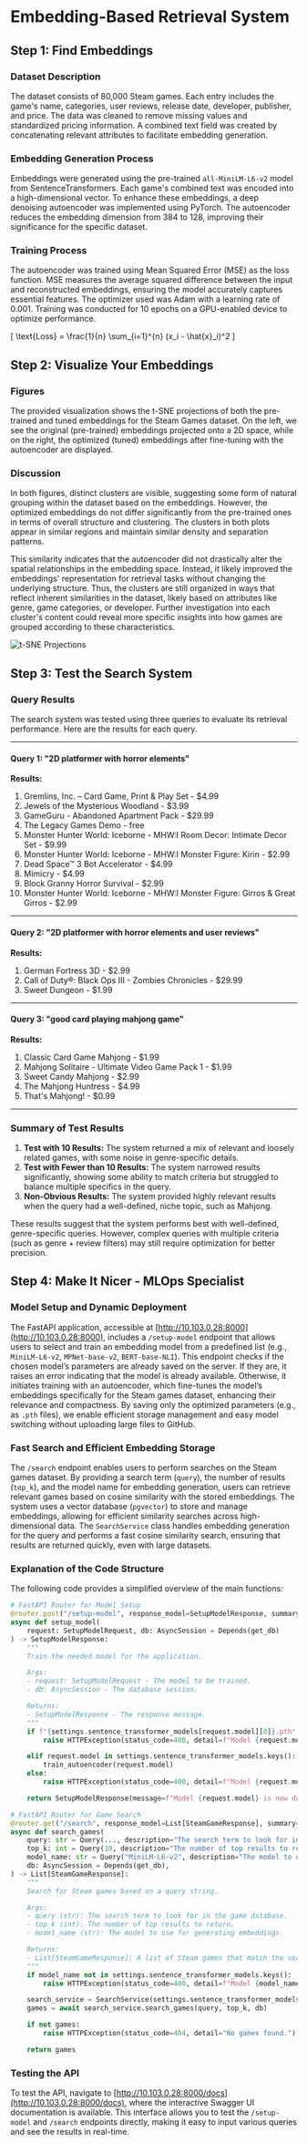 # Embedding-Based Retrieval System

## Step 1: Find Embeddings

### Dataset Description

The dataset consists of 80,000 Steam games. Each entry includes the game's name, categories, user reviews, release date, developer, publisher, and price. The data was cleaned to remove missing values and standardized pricing information. A combined text field was created by concatenating relevant attributes to facilitate embedding generation.

### Embedding Generation Process

Embeddings were generated using the pre-trained `all-MiniLM-L6-v2` model from SentenceTransformers. Each game's combined text was encoded into a high-dimensional vector. To enhance these embeddings, a deep denoising autoencoder was implemented using PyTorch. The autoencoder reduces the embedding dimension from 384 to 128, improving their significance for the specific dataset.


### Training Process

The autoencoder was trained using Mean Squared Error (MSE) as the loss function. MSE measures the average squared difference between the input and reconstructed embeddings, ensuring the model accurately captures essential features. The optimizer used was Adam with a learning rate of 0.001. Training was conducted for 10 epochs on a GPU-enabled device to optimize performance.

\[
\text{Loss} = \frac{1}{n} \sum_{i=1}^{n} (x_i - \hat{x}_i)^2
\]

## Step 2: Visualize Your Embeddings

### Figures

The provided visualization shows the t-SNE projections of both the pre-trained and tuned embeddings for the Steam Games dataset. On the left, we see the original (pre-trained) embeddings projected onto a 2D space, while on the right, the optimized (tuned) embeddings after fine-tuning with the autoencoder are displayed.

### Discussion

In both figures, distinct clusters are visible, suggesting some form of natural grouping within the dataset based on the embeddings. However, the optimized embeddings do not differ significantly from the pre-trained ones in terms of overall structure and clustering. The clusters in both plots appear in similar regions and maintain similar density and separation patterns.

This similarity indicates that the autoencoder did not drastically alter the spatial relationships in the embedding space. Instead, it likely improved the embeddings' representation for retrieval tasks without changing the underlying structure. Thus, the clusters are still organized in ways that reflect inherent similarities in the dataset, likely based on attributes like genre, game categories, or developer. Further investigation into each cluster's content could reveal more specific insights into how games are grouped according to these characteristics.

![t-SNE Projections](images/output.png)


## Step 3: Test the Search System

### Query Results

The search system was tested using three queries to evaluate its retrieval performance. Here are the results for each query.

---

#### Query 1: "2D platformer with horror elements"

**Results:**
1. Gremlins, Inc. – Card Game, Print & Play Set - $4.99
2. Jewels of the Mysterious Woodland - $3.99
3. GameGuru - Abandoned Apartment Pack - $29.99
4. The Legacy Games Demo - free
5. Monster Hunter World: Iceborne - MHW:I Room Decor: Intimate Decor Set - $9.99
6. Monster Hunter World: Iceborne - MHW:I Monster Figure: Kirin - $2.99
7. Dead Space™ 3 Bot Accelerator - $4.99
8. Mimicry - $4.99
9. Block Granny Horror Survival - $2.99
10. Monster Hunter World: Iceborne - MHW:I Monster Figure: Girros & Great Girros - $2.99

---

#### Query 2: "2D platformer with horror elements and user reviews"

**Results:**
1. German Fortress 3D - $2.99
2. Call of Duty®: Black Ops III - Zombies Chronicles - $29.99
3. Sweet Dungeon - $1.99

---

#### Query 3: "good card playing mahjong game"

**Results:**
1. Classic Card Game Mahjong - $1.99
2. Mahjong Solitaire - Ultimate Video Game Pack 1 - $1.99
3. Sweet Candy Mahjong - $2.99
4. The Mahjong Huntress - $4.99
5. That's Mahjong! - $0.99

---

### Summary of Test Results

1. **Test with 10 Results:** The system returned a mix of relevant and loosely related games, with some noise in genre-specific details.
2. **Test with Fewer than 10 Results:** The system narrowed results significantly, showing some ability to match criteria but struggled to balance multiple specifics in the query.
3. **Non-Obvious Results:** The system provided highly relevant results when the query had a well-defined, niche topic, such as Mahjong.

These results suggest that the system performs best with well-defined, genre-specific queries. However, complex queries with multiple criteria (such as genre + review filters) may still require optimization for better precision.

## Step 4: Make It Nicer - MLOps Specialist

### Model Setup and Dynamic Deployment

The FastAPI application, accessible at [http://10.103.0.28:8000](http://10.103.0.28:8000), includes a `/setup-model` endpoint that allows users to select and train an embedding model from a predefined list (e.g., `MiniLM-L6-v2`, `MPNet-base-v2`, `BERT-base-NLI`). This endpoint checks if the chosen model’s parameters are already saved on the server. If they are, it raises an error indicating that the model is already available. Otherwise, it initiates training with an autoencoder, which fine-tunes the model’s embeddings specifically for the Steam games dataset, enhancing their relevance and compactness. By saving only the optimized parameters (e.g., as `.pth` files), we enable efficient storage management and easy model switching without uploading large files to GitHub.

### Fast Search and Efficient Embedding Storage

The `/search` endpoint enables users to perform searches on the Steam games dataset. By providing a search term (`query`), the number of results (`top_k`), and the model name for embedding generation, users can retrieve relevant games based on cosine similarity with the stored embeddings. The system uses a vector database (`pgvector`) to store and manage embeddings, allowing for efficient similarity searches across high-dimensional data. The `SearchService` class handles embedding generation for the query and performs a fast cosine similarity search, ensuring that results are returned quickly, even with large datasets.

### Explanation of the Code Structure

The following code provides a simplified overview of the main functions:

```python
# FastAPI Router for Model Setup
@router.post("/setup-model", response_model=SetupModelResponse, summary="Train the needed model")
async def setup_model(
    request: SetupModelRequest, db: AsyncSession = Depends(get_db)
) -> SetupModelResponse:
    """
    Train the needed model for the application.

    Args:
    - request: SetupModelRequest - The model to be trained.
    - db: AsyncSession - The database session.

    Returns:
    - SetupModelResponse - The response message.
    """
    if f"{settings.sentence_transformer_models[request.model][0]}.pth" in os.listdir(settings.embedding_models_path):
        raise HTTPException(status_code=400, detail=f"Model {request.model} is already downloaded.")

    elif request.model in settings.sentence_transformer_models.keys():
        train_autoencoder(request.model)
    else:
        raise HTTPException(status_code=400, detail=f"Model {request.model} not found.")

    return SetupModelResponse(message=f"Model {request.model} is now downloaded.")

# FastAPI Router for Game Search
@router.get("/search", response_model=List[SteamGameResponse], summary="Search for Steam Games")
async def search_games(
    query: str = Query(..., description="The search term to look for in the game database."),
    top_k: int = Query(10, description="The number of top results to return."),
    model_name: str = Query("MiniLM-L6-v2", description="The model to use for generating embeddings."),
    db: AsyncSession = Depends(get_db),
) -> List[SteamGameResponse]:
    """
    Search for Steam games based on a query string.

    Args:
    - query (str): The search term to look for in the game database.
    - top_k (int): The number of top results to return.
    - model_name (str): The model to use for generating embeddings.

    Returns:
    - List[SteamGameResponse]: A list of Steam games that match the search criteria.
    """
    if model_name not in settings.sentence_transformer_models.keys():
        raise HTTPException(status_code=400, detail=f"Model {model_name} not found.")

    search_service = SearchService(settings.sentence_transformer_models[model_name])
    games = await search_service.search_games(query, top_k, db)

    if not games:
        raise HTTPException(status_code=404, detail="No games found.")

    return games
```

### Testing the API

To test the API, navigate to [http://10.103.0.28:8000/docs](http://10.103.0.28:8000/docs), where the interactive Swagger UI documentation is available. This interface allows you to test the `/setup-model` and `/search` endpoints directly, making it easy to input various queries and see the results in real-time.
